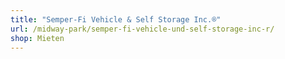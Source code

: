 ```yaml
---
title: "Semper-Fi Vehicle & Self Storage Inc.®"
url: /midway-park/semper-fi-vehicle-und-self-storage-inc-r/
shop: Mieten
---
```

